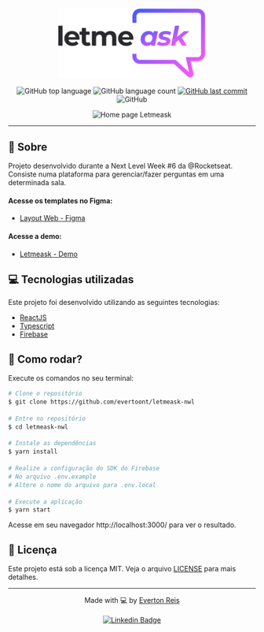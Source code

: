 <p align="center">
   <img src="./src/assets/images/logo.svg" alt="letmeask" width="300"/>
</p>

<p align="center">
  <img alt="GitHub top language" src="https://img.shields.io/github/languages/top/evertoont/letmeask-nwl?color=835AFD">

  <img alt="GitHub language count" src="https://img.shields.io/github/languages/count/evertoont/letmeask-nwl?color=835AFD">
  
  <a href="#">
    <img alt="GitHub last commit" src="https://img.shields.io/github/last-commit/evertoont/letmeask-nwl?color=835AFD">
  </a>

  <img alt="GitHub" src="https://img.shields.io/github/license/evertoont/letmeask-nwl?color=835AFD">
</p>

<p align="center">
   <img src="https://user-images.githubusercontent.com/55769021/123392672-b6d06c80-d573-11eb-9851-12faf2b1fcfb.png" alt="Home page Letmeask" width="60%"/>
</p>

---

## :pushpin: Sobre

Projeto desenvolvido durante a Next Level Week #6 da @Rocketseat. Consiste numa plataforma para gerenciar/fazer perguntas em uma determinada sala.

#### Acesse os templates no Figma:

- [Layout Web - Figma](https://www.figma.com/file/kZga9S84GcBrFNYJ9rDNGV/Letmeask)

#### Acesse a demo:

- [Letmeask - Demo](https://letmeask-nwl.vercel.app/)

## :computer: Tecnologias utilizadas

Este projeto foi desenvolvido utilizando as seguintes tecnologias:

- [ReactJS](https://reactjs.org/)
- [Typescript](https://www.typescriptlang.org/)
- [Firebase](https://firebase.google.com/?hl=pt)

## 🚀 Como rodar?

Execute os comandos no seu terminal:

```bash
# Clone o repositório
$ git clone https://github.com/evertoont/letmeask-nwl

# Entre no repositório
$ cd letmeask-nwl

# Instale as dependências
$ yarn install

# Realize a configuração do SDK do Firebase
# No arquivo .env.example
# Altere o nome do arquivo para .env.local

# Execute a aplicação
$ yarn start
```

Acesse em seu navegador http://localhost:3000/ para ver o resultado.

## 📝 Licença

Este projeto está sob a licença MIT. Veja o arquivo [LICENSE](LICENSE) para mais detalhes.

---

<p align="center">Made with 💻 by <a href="https://github.com/evertoont">Everton Reis</a> <br><br>
<a href="https://www.linkedin.com/in/evertoont/">
  <img alt="Linkedin Badge" src="https://img.shields.io/badge/-Everton_Reis-blue?style=flat-square&logo=Linkedin&logoColor=white">
</a>
</p>

